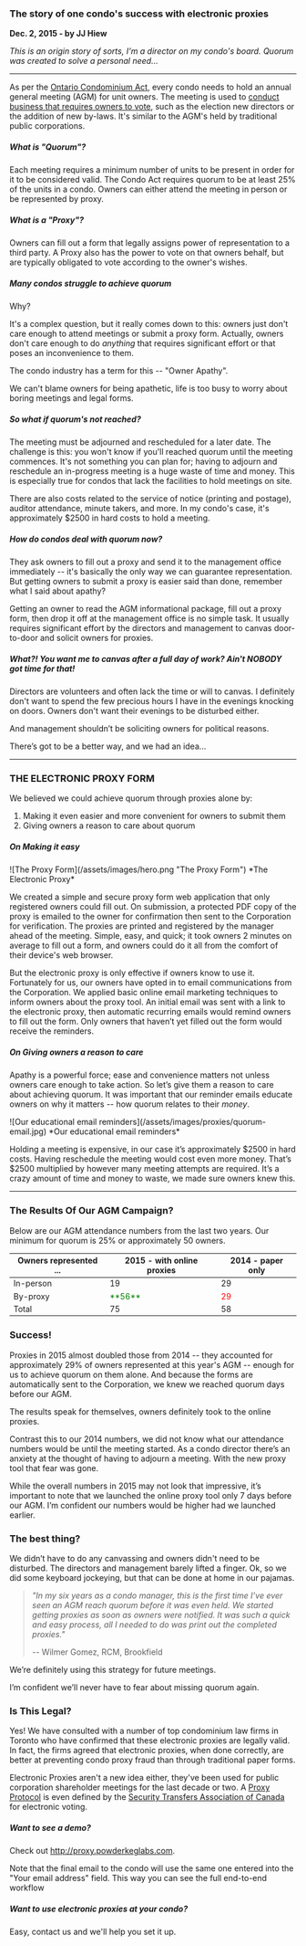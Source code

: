 ### The story of one condo's success with electronic proxies

**Dec. 2, 2015 - by JJ Hiew**

*This is an origin story of sorts, I'm a director on my condo's board. Quorum was created to solve a personal need...*

---

As per the [Ontario Condominium Act](http://www.ontario.ca/laws/statute/98c19), every condo needs to hold an annual general meeting (AGM) for unit owners. The meeting is used to [conduct business that requires owners to vote](http://www.condoinformation.ca/owners-meetings-voting), such as the election new directors or the addition of new by-laws. It's similar to the AGM's held by traditional public corporations.  

##### What is "Quorum"?
Each meeting requires a minimum number of units to be present in order for it to be considered valid. The Condo Act requires quorum to be at least 25% of the units in a condo. Owners can either attend the meeting in person or be represented by proxy.

##### What is a "Proxy"?
Owners can fill out a form that legally assigns power of representation to a third party. A Proxy also has the power to vote on that owners behalf, but are typically obligated to vote according to the owner's wishes.

##### Many condos struggle to achieve quorum
Why?

It's a complex question, but it really comes down to this:  owners just don't care enough to attend meetings or submit a proxy form. Actually, owners don't care enough to do *anything* that requires significant effort or that poses an inconvenience to them.

The condo industry has a term for this -- "Owner Apathy".

We can't blame owners for being apathetic, life is too busy to worry about boring meetings and legal forms.

##### So what if quorum's not reached?
The meeting must be adjourned and rescheduled for a later date. The challenge is this: you won't know if you'll reached quorum until the meeting commences. It's not something you can plan for; having to adjourn and reschedule an in-progress meeting is a huge waste of time and money. This is especially true for condos that lack the facilities to hold meetings on site.

There are also costs related to the service of notice (printing and postage), auditor attendance, minute takers, and more. In my condo's case, it's approximately $2500 in hard costs to hold a meeting.

##### How do condos deal with quorum now?
They ask owners to fill out a proxy and send it to the management office immediately -- it's basically the only way we can guarantee representation. But getting owners to submit a proxy is easier said than done,  remember what I said about apathy?

Getting an owner to read the AGM informational package, fill out a proxy form, then drop it off at the management office is no simple task. It usually requires significant effort by the directors and management to canvas door-to-door and solicit owners for proxies.  

##### What?! You want me to canvas after a full day of work? Ain't NOBODY got time for that!
Directors are volunteers and often lack the time or will to canvas. I definitely don't want to spend the few precious hours I have in the evenings knocking on doors. Owners don't want their evenings to be disturbed either.

And management shouldn’t be soliciting owners for political reasons.

There’s got to be a better way, and we had an idea...

---

### THE ELECTRONIC PROXY FORM
We believed we could achieve quorum through proxies alone by:

1. Making it even easier and more convenient for owners to submit them
2. Giving owners a reason to care about quorum

##### On Making it easy
<div class="flex">
![The Proxy Form](/assets/images/hero.png "The Proxy Form")
*The Electronic Proxy*
</div>

We created a simple and secure proxy form web application that only registered owners could fill out. On submission, a protected PDF copy of the proxy is emailed to the owner for confirmation then sent to the Corporation for verification. The proxies are printed and registered by the manager ahead of the meeting. Simple, easy, and quick; it took owners 2 minutes on average to fill out a form, and owners could do it all from the comfort of their device's web browser.

But the electronic proxy is only effective if owners know to use it. Fortunately for us, our owners have opted ­in to email communications from the Corporation. We applied basic online email marketing techniques to inform owners about the proxy tool. An initial email was sent with a link to the electronic proxy, then automatic recurring emails would remind owners to fill out the form. Only owners that haven’t yet filled out the form would receive the reminders.

##### On Giving owners a reason to care
Apathy is a powerful force; ease and convenience matters not unless owners care enough to take action. So let’s give them a reason to care about achieving quorum. It was important that our reminder emails educate owners on why it matters -- how quorum relates to their *money*.

<div class="flex">
![Our educational email reminders](/assets/images/proxies/quorum-email.jpg)
*Our educational email reminders*
</div>

Holding a meeting is expensive, in our case it’s approximately $2500 in hard costs. Having reschedule the meeting would cost even more money. That’s $2500 multiplied by however many meeting attempts are required. It’s a crazy amount of time and money to waste, we made sure owners knew this.

---

### The Results Of Our AGM Campaign?

Below are our AGM attendance numbers from the last two years. Our minimum for quorum is 25% or approximately 50 owners.

<table class="striped">
  <thead>
    <tr>
        <th data-field="id">Owners represented ...</th>
        <th data-field="2015">2015 - with online proxies</th>
        <th data-field="2014">2014 - paper only</th>
    </tr>
  </thead>
  <tbody>
    <tr><td>In-person</td><td>19</td><td>29</td></tr>
    <tr><td>By-proxy</td><td style="color: green">**56**</td><td style="color: red">29</td></tr>
    <tr><td>Total</td><td>75</td><td>58</td></tr>    
  </tbody>
</table>


### Success!

Proxies in 2015 almost doubled those from 2014 -- they accounted for approximately 29% of owners represented at this year's AGM -- enough for us to achieve quorum on them alone. And because the forms are automatically sent to the Corporation, we knew we reached quorum days before our AGM.

The results speak for themselves, owners definitely took to the online proxies.

Contrast this to our 2014 numbers, we did not know what our attendance numbers would be until the meeting started. As a condo director there’s an anxiety at the thought of having to adjourn a meeting. With the new proxy tool that fear was gone.

While the overall numbers in 2015 may not look that impressive, it’s important to note that we launched the online proxy tool only 7 days before our AGM. I’m confident our numbers would be higher had we launched earlier.


### The best thing?
We didn’t have to do any canvassing and owners didn't need to be disturbed. The directors and management barely lifted a finger. Ok, so we did some keyboard jockeying, but that can be done at home in our pajamas.

> *"In my six years as a condo manager, this is the first time I’ve ever seen an AGM reach quorum before it was even held. We started getting proxies as soon as owners were notified. It was such a quick and easy process, all I needed to do was print out the completed proxies."*
>
> -- Wilmer Gomez, RCM, Brookfield


We’re definitely using this strategy for future meetings.

I’m confident we’ll never have to fear about missing quorum again.


### Is This Legal?
Yes! We have consulted with a number of top condominium law firms in Toronto who have confirmed that these electronic proxies are legally valid. In fact, the firms agreed that electronic proxies, when done correctly, are better at preventing condo proxy fraud than through traditional paper forms.

Electronic Proxies aren't a new idea either, they've been used for public corporation shareholder meetings for the last  decade or two. A [Proxy Protocol](https://www.stac.ca/Public/PublicShowFile.aspx?fileID=229) is even defined by the [Security Transfers Association of Canada](https://www.stac.ca) for electronic voting.

##### Want to see a demo?
Check out http://proxy.powderkeglabs.com.

Note that the final email to the condo will use the same one entered into the "Your email address" field. This way you can see the full end-­to-­end workflow

##### Want to use electronic proxies at your condo?
Easy, contact us and we'll help you set it up.
